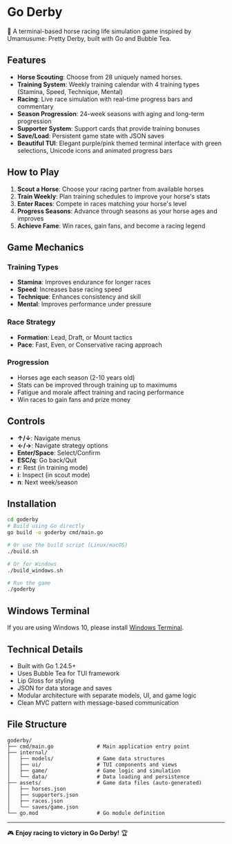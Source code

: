 # Go Derby

🏇 A terminal-based horse racing life simulation game inspired by Umamusume: Pretty Derby, built with Go and Bubble Tea.

## Features

- **Horse Scouting**: Choose from 28 uniquely named horses.
- **Training System**: Weekly training calendar with 4 training types (Stamina, Speed, Technique, Mental)
- **Racing**: Live race simulation with real-time progress bars and commentary
- **Season Progression**: 24-week seasons with aging and long-term progression
- **Supporter System**: Support cards that provide training bonuses
- **Save/Load**: Persistent game state with JSON saves
- **Beautiful TUI**: Elegant purple/pink themed terminal interface with green selections, Unicode icons and animated progress bars

## How to Play

1. **Scout a Horse**: Choose your racing partner from available horses
2. **Train Weekly**: Plan training schedules to improve your horse's stats
3. **Enter Races**: Compete in races matching your horse's level
4. **Progress Seasons**: Advance through seasons as your horse ages and improves
5. **Achieve Fame**: Win races, gain fans, and become a racing legend

## Game Mechanics

### Training Types

- **Stamina**: Improves endurance for longer races
- **Speed**: Increases base racing speed
- **Technique**: Enhances consistency and skill
- **Mental**: Improves performance under pressure

### Race Strategy

- **Formation**: Lead, Draft, or Mount tactics
- **Pace**: Fast, Even, or Conservative racing approach

### Progression

- Horses age each season (2-10 years old)
- Stats can be improved through training up to maximums
- Fatigue and morale affect training and racing performance
- Win races to gain fans and prize money

## Controls

- **↑/↓**: Navigate menus
- **←/→**: Navigate strategy options
- **Enter/Space**: Select/Confirm
- **ESC/q**: Go back/Quit
- **r**: Rest (in training mode)
- **i**: Inspect (in scout mode)
- **n**: Next week/season

## Installation

```bash
cd goderby
# Build using Go directly
go build -o goderby cmd/main.go

# Or use the build script (Linux/macOS)
./build.sh

# Or for Windows
./build_windows.sh

# Run the game
./goderby
```

## Windows Terminal

If you are using Windows 10, please install [Windows Terminal](https://apps.microsoft.com/detail/9n0dx20hk701).

## Technical Details

- Built with Go 1.24.5+
- Uses Bubble Tea for TUI framework
- Lip Gloss for styling
- JSON for data storage and saves
- Modular architecture with separate models, UI, and game logic
- Clean MVC pattern with message-based communication

## File Structure

```
goderby/
├── cmd/main.go              # Main application entry point
├── internal/
│   ├── models/              # Game data structures
│   ├── ui/                  # TUI components and views
│   ├── game/                # Game logic and simulation
│   └── data/                # Data loading and persistence
├── assets/                  # Game data files (auto-generated)
│   ├── horses.json
│   ├── supporters.json
│   ├── races.json
│   └── saves/game.json
└── go.mod                   # Go module definition
```

---

🎮 **Enjoy racing to victory in Go Derby!** 🏆
